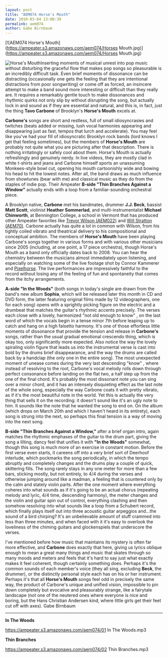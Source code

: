 ```yaml
---
layout: post
title: "AEM074 Horse's Mouth"
date: 2010-03-04 13:00:39
permalink: aem074
author: Gabe Birnbaum
---
```

[![AEM074 Horse's Mouth](https://ampeater.s3.amazonaws.com/aem074/Horses Mouth.jpg)](https://ampeater.s3.amazonaws.com/aem074/Horses Mouth.jpg)

![Horse's Mouth](http://ampeatermusic.com/wp-content/uploads/2010/03/horses-mouth.jpg "Horse's Mouth")Inserting moments of musical unrest into pop music without disturbing the graceful flow that makes pop songs so pleasurable is an incredibly difficult task. Even brief moments of dissonance can be distracting (occasionally one gets the feeling that they are intentional distractions from poor songwriting) or come off as forced, an insincere attempt to make a band sound more interesting or difficult than they really are. It requires a remarkably gentle touch to make dissonances and rhythmic quirks not only slip by without disrupting the song, but actually lock in and sound as if they are essential and natural, and this is, in fact, just the thing **Tavo Carbone** of Brooklyn's **Horse's Mouth** excels at.

<!-- more -->

**Carbone's** songs are short and restless, full of small idiosyncrasies and twitches (beats added or missing, lush vocal harmonies appearing and disappearing just as fast, tempos that lurch and accelerate). You may feel like you've had your fill of idiosyncratic Brooklyn rock bands (lord knows I get that feeling sometimes), but the members of **Horse's Mouth** are probably not quite what you are picturing after that description. There is nothing irritatingly or safely cool about them. Horse's Mouth is actually refreshingly and genuinely nerdy. In live videos, they are mostly clad in white t-shirts and jeans and Carbone himself sports an unassuming Monkees-style bowl cut, opening his mouth cartoonishly wide and bowing his head to hit the lowest notes. After all, the band draws as much influence from showtunes (bear with me) and classical music as they do from the staples of indie pop. Their Ampeater **B-side "Thin Branches Against a Window"** actually ends with a loop from a familiar-sounding orchestral piece.

A Brooklyn native, **Carbone** met his bandmates, drummer **J.J. Beck**, bassist **Matt Scott**, violinist **Heather Sommerlad**, and multi-instrumentalist **Michael Chinworth**, at Bennington College, a school in Vermont that has produced other Ampeater favorites like [Trevor Wilson (AEM022)](http://ampeatermusic.com/aem022) and [Will Stratton (AEM70)](http://ampeatermusic.com/aem070). Carbone actually has quite a lot in common with Wilson, from his tightly coiled vibrato and theatrical delivery to his compositional and conceptual ambition. The members of **Horse's Mouth** have been playing Carbone's songs together in various forms and with various other musicians since 2005 (including, at one point, a 17 piece orchestra), though Horse's Mouth as a band only officially dates back to 2008. You can hear the chemistry between the musicians almost immediately upon listening, and especially on watching some of the live footage shot by Connor Kammerer and [Pixelhorse](http://pixelhorse.blogspot.com/). The live performances are impressively faithful to the record without losing any of the feeling of fun and spontaneity that comes from the itchy arrangements.

**A-side "In the Woods"** (both songs in today's single are drawn from the band's new album **Sophia**, which will be released later this month in CD and DVD form, the latter featuring original films made by 12 videographers, one for each song) opens with a sprightly picking figure on the electric and a drumbeat that matches the guitar's rhythmic accents precisely. The verses each close with a lovely, harmonized "not old enough to know" , on the last word of which the vocals begin in a tense minor 7th before leaping up to catch and hang on a high falsetto harmony. It's one of those effortless little moments of dissonance that provide the tension and release in **Carbone's** songs, rather than the usual gradual emotional crescendo thing, which is okay too, only significantly more expected. Also notice the way the lovely spiraling violin figure that leads us into the instrumental verse is cast into bold by the drums brief disappearance, and the way the drums are called back by a handclap (the only one in the entire song). The most unexpected moment of unease comes during the very last descending "know" , where instead of resolving to the root, Carbone's vocal melody rolls down through perfect consonance before landing on the flat two, a half step up from the one of the final chord. It's probably the most dissonant note you can sing over a minor chord, and it has an intensely disquieting effect as the last note of the whole song, especially the way Carbone coats it with pretty vibrato, as if it's the most beautiful note in the world. Yet this is actually the very thing that sells it on the recording: it doesn't sound like it's an ugly note to him. It sounds like the note that he wanted the song to end on. On the album (which drops on March 20th and which I haven't heard in its entirety), each song is strung into the next, so perhaps this final tension is a way of moving into the next song.

**B-side "Thin Branches Against a Window,"** after a brief organ intro, again matches the rhythmic emphases of the guitar to the drum part, giving the song a lilting, dancy feel that unifies it with **"In the Woods"** somewhat, though this song is much more of an exercise in constant motion. Before the first verse even starts, it careens off into a very brief sort of Deerhoof interlude, which pockmarks the song periodically, in which the tempo abruptly and completely changes and the drums play a couple of quick, skittering fills. The song rarely stays in any one meter for more than a few bars, sticking mostly, but not entirely, to 4/4 during the verses and otherwise jumping around like a madman, a feeling that is countered only by the calm and stately violin parts. After the one moment where everything coheres into what sounds as if it's going to be an actual chorus (repeating melody and lyric, 4/4 time, descending harmony), the meter changes and the violin and guitar spin out of control, everything clashing and then somehow resolving into what sounds like a loop from a Schubert record, which finally plays itself out into three acoustic guitar arpeggios and...the sound of a bird chirping? It's an unbelievable amount of stuff crammed into less than three minutes, and when faced with it it's easy to overlook the loveliness of the chiming guitars and glockenspiels that underscore the verses.

I've mentioned before how music that maintains its mystery is often far more effective, and **Carbone** does exactly that here, giving us lyrics oblique enough to mean a great many things and music that skates through so many moods and meters and feels that it's hard to say just what exactly makes it feel coherent, though certainly something does. Perhaps it's the common sounds of each member's voice (they all sing, excluding **Beck**, the drummer), or the distinctly personal style each has on his or her instrument. Perhaps it's that all **Horse's Mouth** songs feel odd in precisely the same way, the product of Carbone's unique and unified vision, impossible to pin down completely but evocative and pleasurably strange, like a fairytale landscape (not one of the neutered ones where everyone is nice and boring, but the Hans Christian Andersen kind, where little girls get their feet cut off with axes). Gabe Birnbaum

---

**In The Woods**

https://ampeater.s3.amazonaws.com/aem074/01 In The Woods.mp3

**Thin Branches**

https://ampeater.s3.amazonaws.com/aem074/02 Thin Branches.mp3

